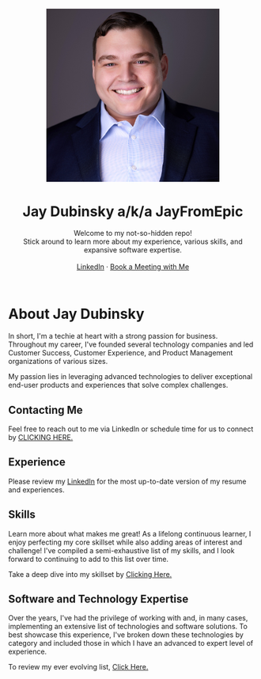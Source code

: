 <!-- headshot and intro -->
<p align="center">
  <a href="https://github.com/JayFromEpic/about">
  <img src="/assets/Jay_Dubinsky.jpg" alt="Jay Dubinsky" width="350" />
  </a>

<h1 align="center">Jay Dubinsky a/k/a JayFromEpic</h1>

<p align="center">
    Welcome to my not-so-hidden repo!
    <br />
    Stick around to learn more about my experience, various skills, and expansive software expertise.
    <br />
    <br />
    <a href="https://www.linkedin.com/in/yajdotnet/">LinkedIn</a>
    ·
    <a href="https://cal.com/yajdotnet">Book a Meeting with Me</a>
  </p>

<br />

# About Jay Dubinsky

In short, I'm a techie at heart with a strong passion for business. Throughout my career, I've founded several technology companies and led Customer Success, Customer Experience, and Product Management organizations of various sizes.

My passion lies in leveraging advanced technologies to deliver exceptional end-user products and experiences that solve complex challenges.
<br />

## Contacting Me

Feel free to reach out to me via LinkedIn or schedule time for us to connect by <a href="https://cal.com/yajdotnet">CLICKING HERE.</a>
<br />

## Experience

Please review my <a href="https://www.linkedin.com/in/yajdotnet/">LinkedIn</a> for the most up-to-date version of my resume and experiences.
<br />

## Skills

Learn more about what makes me great! As a lifelong continuous learner, I enjoy perfecting my core skillset while also adding areas of interest and challenge! I've compiled a semi-exhaustive list of my skills, and I look forward to continuing to add to this list over time.

Take a deep dive into my skillset by <a href="/SKILLS.md">Clicking Here.</a>
<br />

## Software and Technology Expertise

Over the years, I've had the privilege of working with and, in many cases, implementing an extensive list of technologies and software solutions. To best showcase this experience, I've broken down these technologies by category and included those in which I have an advanced to expert level of experience. 

To review my ever evolving list, <a href="/TECHNOLOGIES.md">Click Here.</a>